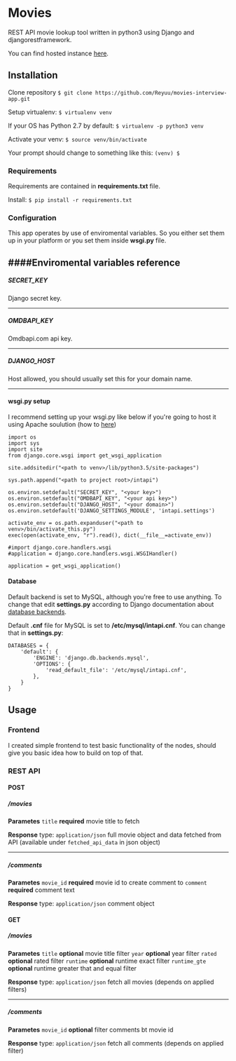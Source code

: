 # Movies

REST API movie lookup tool written in python3 using Django and djangorestframework.

You can find hosted instance [here](http://movies.uguu.space/).

## Installation

Clone repository
`$ git clone https://github.com/Reyuu/movies-interview-app.git`

Setup virtualenv:
`$ virtualenv venv`

If your OS has Python 2.7 by default:
`$ virtualenv -p python3 venv`

Activate your venv:
`$ source venv/bin/activate`

Your prompt should change to something like this:
`(venv) $`
### Requirements
Requirements are contained in **requirements.txt** file.

Install:
`$ pip install -r requirements.txt`

### Configuration
This app operates by use of enviromental variables. So you either set them up in your platform or you set them inside **wsgi.py** file.

####Enviromental variables reference
------------
##### SECRET_KEY
Django secret key.

------------
##### OMDBAPI_KEY
Omdbapi.com api key.

------------
##### DJANGO_HOST
Host allowed, you should usually set this for your domain name.

------------
#### wsgi.py setup
I recommend setting up your wsgi.py like below if you're going to host it using Apache soulution (how to [here](https://www.digitalocean.com/community/tutorials/how-to-serve-django-applications-with-apache-and-mod_wsgi-on-ubuntu-16-04#configure-apache))

	import os
	import sys
	import site
	from django.core.wsgi import get_wsgi_application

	site.addsitedir("<path to venv>/lib/python3.5/site-packages")

	sys.path.append("<path to project root>/intapi")

	os.environ.setdefault("SECRET_KEY", "<your key>")
	os.environ.setdefault("OMDBAPI_KEY", "<your api key>")
	os.environ.setdefault("DJANGO_HOST", "<your domain>")
	os.environ.setdefault('DJANGO_SETTINGS_MODULE', 'intapi.settings')

	activate_env = os.path.expanduser("<path to venv>/bin/activate_this.py")
	exec(open(activate_env, "r").read(), dict(__file__=activate_env))

	#import django.core.handlers.wsgi
	#application = django.core.handlers.wsgi.WSGIHandler()

	application = get_wsgi_application()

#### Database
Default backend is set to MySQL, although you're free to use anything. To change that edit **settings.py** according to Django documentation about [database backends](https://docs.djangoproject.com/en/2.0/ref/databases/ "database backends").

Default **.cnf** file for MySQL is set to **/etc/mysql/intapi.cnf**. You can change that in **settings.py**:

	DATABASES = {
		'default': {
			'ENGINE': 'django.db.backends.mysql',
			'OPTIONS': {
				'read_default_file': '/etc/mysql/intapi.cnf',
			},
		}
	}

## Usage
### Frontend
I created simple frontend to test basic functionality of the nodes, should give you basic idea how to build on top of that.

### REST API

#### POST
##### /movies
**Parametes**
`title` **required** movie title to fetch

**Response**
type: `application/json` full movie object and data fetched from API (available under `fetched_api_data` in json object)


------------
##### /comments
**Parametes**
`movie_id` **required** movie id to create comment to
`comment` **required** comment text

**Response**
type: `application/json` comment object

#### GET
##### /movies
**Parametes**
`title` **optional** movie title filter
`year` **optional** year filter
`rated` **optional** rated filter
`runtime` **optional** runtime exact filter
`runtime_gte` **optional** runtime greater that and equal filter

**Response**
type: `application/json` fetch all movies (depends on applied filters)

------------
##### /comments
**Parametes**
`movie_id` **optional** filter comments bt movie id

**Response**
type: `application/json` fetch all comments (depends on applied filter)
